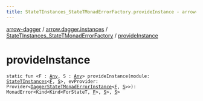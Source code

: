 ```yaml
---
title: StateTInstances_StateTMonadErrorFactory.provideInstance - arrow-dagger
---
```


[arrow-dagger](../../index.html) / [arrow.dagger.instances](../index.html) / [StateTInstances_StateTMonadErrorFactory](index.html) / [provideInstance](./provide-instance.html)

# provideInstance

`static fun <F : `[`Any`](https://kotlinlang.org/api/latest/jvm/stdlib/kotlin/-any/index.html)`, S : `[`Any`](https://kotlinlang.org/api/latest/jvm/stdlib/kotlin/-any/index.html)`> provideInstance(module: `[`StateTInstances`](../-state-t-instances/index.html)`<`[`F`](provide-instance.html#F)`, `[`S`](provide-instance.html#S)`>, evProvider: Provider<`[`DaggerStateTMonadErrorInstance`](../-dagger-state-t-monad-error-instance/index.html)`<`[`F`](provide-instance.html#F)`, `[`S`](provide-instance.html#S)`>>): MonadError<Kind<Kind<ForStateT, `[`F`](provide-instance.html#F)`>, `[`S`](provide-instance.html#S)`>, `[`S`](provide-instance.html#S)`>`